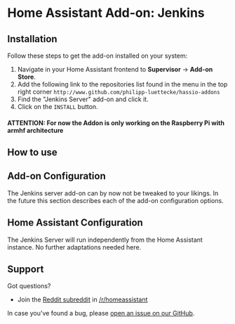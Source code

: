 # Home Assistant Add-on: Jenkins

## Installation

Follow these steps to get the add-on installed on your system:

1. Navigate in your Home Assistant frontend to **Supervisor** -> **Add-on Store**.
2. Add the following link to the repositories list found in the menu in the top right corner `http://www.github.com/philipp-luettecke/hassio-addons
`
2. Find the "Jenkins Server" add-on and click it.
3. Click on the `INSTALL` button.

#### **ATTENTION**: For now the Addon is only working on the Raspberry Pi with armhf architecture

## How to use


## Add-on Configuration

The Jenkins server add-on can by now not be tweaked to your likings. In the future this section
describes each of the add-on configuration options.


## Home Assistant Configuration

The Jenkins Server will run independently from the Home Assistant instance. No further adaptations needed here.


## Support

Got questions?

- Join the [Reddit subreddit][reddit] in [/r/homeassistant][reddit]

In case you've found a bug, please [open an issue on our GitHub][issue].

[forum]: https://community.home-assistant.io
[i386-shield]: https://img.shields.io/badge/i386-yes-green.svg
[issue]: https://github.com/philipp-luettecke/hassio-addons/issues
[reddit]: https://reddit.com/r/homeassistant
[repository]: https://github.com/hassio-addons/repository